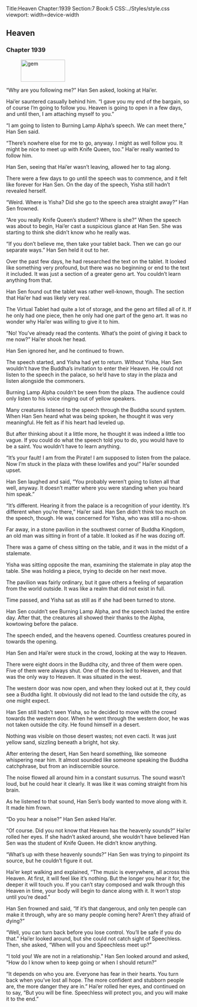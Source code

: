 Title:Heaven 
Chapter:1939 
Section:7 
Book:5 
CSS:../Styles/style.css 
viewport: width=device-width
  
## Heaven
### Chapter 1939
  
<figure>
	<img src="../Images/gem.gif" alt="gem" id="gem" width="120" height="60" />
</figure>
  

  
“Why are you following me?” Han Sen asked, looking at Hai’er.

Hai’er sauntered casually behind him. “I gave you my end of the bargain, so of course I’m going to follow you. Heaven is going to open in a few days, and until then, I am attaching myself to you.”

“I am going to listen to Burning Lamp Alpha’s speech. We can meet there,” Han Sen said.

“There’s nowhere else for me to go, anyway. I might as well follow you. It might be nice to meet up with Knife Queen, too.” Hai’er really wanted to follow him.

Han Sen, seeing that Hai’er wasn’t leaving, allowed her to tag along.

There were a few days to go until the speech was to commence, and it felt like forever for Han Sen. On the day of the speech, Yisha still hadn’t revealed herself.

“Weird. Where is Yisha? Did she go to the speech area straight away?” Han Sen frowned.

“Are you really Knife Queen’s student? Where is she?” When the speech was about to begin, Hai’er cast a suspicious glance at Han Sen. She was starting to think she didn’t know who he really was.

“If you don’t believe me, then take your tablet back. Then we can go our separate ways.” Han Sen held it out to her.

Over the past few days, he had researched the text on the tablet. It looked like something very profound, but there was no beginning or end to the text it included. It was just a section of a greater geno art. You couldn’t learn anything from that.

Han Sen found out the tablet was rather well-known, though. The section that Hai’er had was likely very real.

The Virtual Tablet had quite a lot of storage, and the geno art filled all of it. If he only had one piece, then he only had one part of the geno art. It was no wonder why Hai’er was willing to give it to him.

“No! You’ve already read the contents. What’s the point of giving it back to me now?” Hai’er shook her head.

Han Sen ignored her, and he continued to frown.

The speech started, and Yisha had yet to return. Without Yisha, Han Sen wouldn’t have the Buddha’s invitation to enter their Heaven. He could not listen to the speech in the palace, so he’d have to stay in the plaza and listen alongside the commoners.

Burning Lamp Alpha couldn’t be seen from the plaza. The audience could only listen to his voice ringing out of yellow speakers.

Many creatures listened to the speech through the Buddha sound system. When Han Sen heard what was being spoken, he thought it was very meaningful. He felt as if his heart had leveled up.

But after thinking about it a little more, he thought it was indeed a little too vague. If you could do what the speech told you to do, you would have to be a saint. You wouldn’t have to learn anything.

“It’s your fault! I am from the Pirate! I am supposed to listen from the palace. Now I’m stuck in the plaza with these lowlifes and you!” Hai’er sounded upset.

Han Sen laughed and said, “You probably weren’t going to listen all that well, anyway. It doesn’t matter where you were standing when you heard him speak.”

“It’s different. Hearing it from the palace is a recognition of your identity. It’s different when you’re there,” Hai’er said. Han Sen didn’t think too much on the speech, though. He was concerned for Yisha, who was still a no-show.

Far away, in a stone pavilion in the southwest corner of Buddha Kingdom, an old man was sitting in front of a table. It looked as if he was dozing off.

There was a game of chess sitting on the table, and it was in the midst of a stalemate.

Yisha was sitting opposite the man, examining the stalemate in play atop the table. She was holding a piece, trying to decide on her next move.

The pavilion was fairly ordinary, but it gave others a feeling of separation from the world outside. It was like a realm that did not exist in full.

Time passed, and Yisha sat as still as if she had been turned to stone.

Han Sen couldn’t see Burning Lamp Alpha, and the speech lasted the entire day. After that, the creatures all showed their thanks to the Alpha, kowtowing before the palace.

The speech ended, and the heavens opened. Countless creatures poured in towards the opening.

Han Sen and Hai’er were stuck in the crowd, looking at the way to Heaven.

There were eight doors in the Buddha city, and three of them were open. Five of them were always shut. One of the doors led to Heaven, and that was the only way to Heaven. It was situated in the west.

The western door was now open, and when they looked out at it, they could see a Buddha light. It obviously did not lead to the land outside the city, as one might expect.

Han Sen still hadn’t seen Yisha, so he decided to move with the crowd towards the western door. When he went through the western door, he was not taken outside the city. He found himself in a desert.

Nothing was visible on those desert wastes; not even cacti. It was just yellow sand, sizzling beneath a bright, hot sky.

After entering the desert, Han Sen heard something, like someone whispering near him. It almost sounded like someone speaking the Buddha catchphrase, but from an indiscernible source.

The noise flowed all around him in a constant susurrus. The sound wasn’t loud, but he could hear it clearly. It was like it was coming straight from his brain.

As he listened to that sound, Han Sen’s body wanted to move along with it. It made him frown.

“Do you hear a noise?” Han Sen asked Hai’er.

“Of course. Did you not know that Heaven has the heavenly sounds?” Hai’er rolled her eyes. If she hadn’t asked around, she wouldn’t have believed Han Sen was the student of Knife Queen. He didn’t know anything.

“What’s up with these heavenly sounds?” Han Sen was trying to pinpoint its source, but he couldn’t figure it out.

Hai’er kept walking and explained, “The music is everywhere, all across this Heaven. At first, it will feel like it’s nothing. But the longer you hear it for, the deeper it will touch you. If you can’t stay composed and walk through this Heaven in time, your body will begin to dance along with it. It won’t stop until you’re dead.”

Han Sen frowned and said, “If it’s that dangerous, and only ten people can make it through, why are so many people coming here? Aren’t they afraid of dying?”

“Well, you can turn back before you lose control. You’ll be safe if you do that.” Hai’er looked around, but she could not catch sight of Speechless. Then, she asked, “When will you and Speechless meet up?”

“I told you! We are not in a relationship.” Han Sen looked around and asked, “How do I know when to keep going or when I should return?”

“It depends on who you are. Everyone has fear in their hearts. You turn back when you’ve lost all hope. The more confident and stubborn people are, the more danger they are in.” Hai’er rolled her eyes, and continued on to say, “But you will be fine. Speechless will protect you, and you will make it to the end.”
